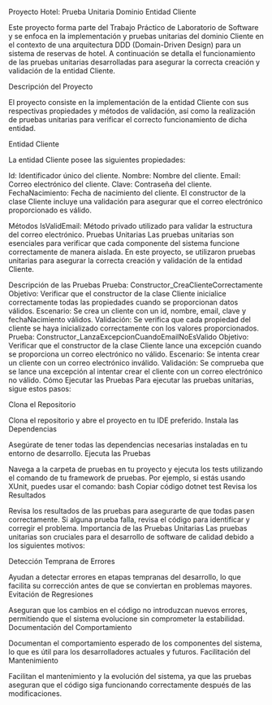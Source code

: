 Proyecto Hotel: Prueba Unitaria Dominio Entidad Cliente

Este proyecto forma parte del Trabajo Práctico de Laboratorio de Software y se enfoca en la implementación y pruebas unitarias del dominio Cliente en el contexto de una arquitectura DDD (Domain-Driven Design) para un sistema de reservas de hotel. A continuación se detalla el funcionamiento de las pruebas unitarias desarrolladas para asegurar la correcta creación y validación de la entidad Cliente.

Descripción del Proyecto

El proyecto consiste en la implementación de la entidad Cliente con sus respectivas propiedades y métodos de validación, así como la realización de pruebas unitarias para verificar el correcto funcionamiento de dicha entidad.

Entidad Cliente

La entidad Cliente posee las siguientes propiedades:

Id: Identificador único del cliente.
Nombre: Nombre del cliente.
Email: Correo electrónico del cliente.
Clave: Contraseña del cliente.
FechaNacimiento: Fecha de nacimiento del cliente.
El constructor de la clase Cliente incluye una validación para asegurar que el correo electrónico proporcionado es válido.

Métodos
IsValidEmail: Método privado utilizado para validar la estructura del correo electrónico.
Pruebas Unitarias
Las pruebas unitarias son esenciales para verificar que cada componente del sistema funcione correctamente de manera aislada. En este proyecto, se utilizaron pruebas unitarias para asegurar la correcta creación y validación de la entidad Cliente.

Descripción de las Pruebas
Prueba: Constructor_CreaClienteCorrectamente
Objetivo: Verificar que el constructor de la clase Cliente inicialice correctamente todas las propiedades cuando se proporcionan datos válidos.
Escenario: Se crea un cliente con un id, nombre, email, clave y fechaNacimiento válidos.
Validación: Se verifica que cada propiedad del cliente se haya inicializado correctamente con los valores proporcionados.
Prueba: Constructor_LanzaExcepcionCuandoEmailNoEsValido
Objetivo: Verificar que el constructor de la clase Cliente lance una excepción cuando se proporciona un correo electrónico no válido.
Escenario: Se intenta crear un cliente con un correo electrónico inválido.
Validación: Se comprueba que se lance una excepción al intentar crear el cliente con un correo electrónico no válido.
Cómo Ejecutar las Pruebas
Para ejecutar las pruebas unitarias, sigue estos pasos:

Clona el Repositorio

Clona el repositorio y abre el proyecto en tu IDE preferido.
Instala las Dependencias

Asegúrate de tener todas las dependencias necesarias instaladas en tu entorno de desarrollo.
Ejecuta las Pruebas

Navega a la carpeta de pruebas en tu proyecto y ejecuta los tests utilizando el comando de tu framework de pruebas. Por ejemplo, si estás usando XUnit, puedes usar el comando:
bash
Copiar código
dotnet test
Revisa los Resultados

Revisa los resultados de las pruebas para asegurarte de que todas pasen correctamente. Si alguna prueba falla, revisa el código para identificar y corregir el problema.
Importancia de las Pruebas Unitarias
Las pruebas unitarias son cruciales para el desarrollo de software de calidad debido a los siguientes motivos:

Detección Temprana de Errores

Ayudan a detectar errores en etapas tempranas del desarrollo, lo que facilita su corrección antes de que se conviertan en problemas mayores.
Evitación de Regresiones

Aseguran que los cambios en el código no introduzcan nuevos errores, permitiendo que el sistema evolucione sin comprometer la estabilidad.
Documentación del Comportamiento

Documentan el comportamiento esperado de los componentes del sistema, lo que es útil para los desarrolladores actuales y futuros.
Facilitación del Mantenimiento

Facilitan el mantenimiento y la evolución del sistema, ya que las pruebas aseguran que el código siga funcionando correctamente después de las modificaciones.
